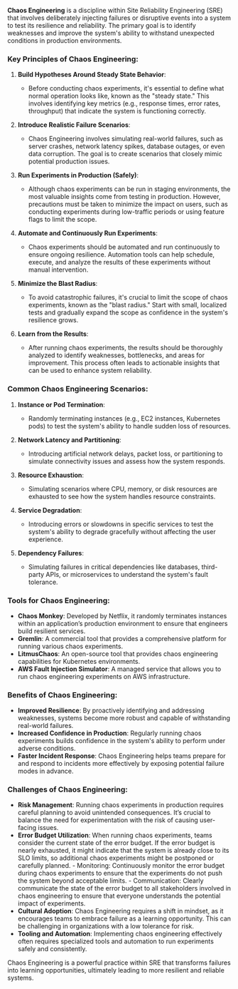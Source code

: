 **Chaos Engineering** is a discipline within Site Reliability Engineering (SRE) that involves deliberately injecting failures or disruptive events into a system to test its resilience and reliability. The primary goal is to identify weaknesses and improve the system's ability to withstand unexpected conditions in production environments.

### Key Principles of Chaos Engineering:

1. **Build Hypotheses Around Steady State Behavior**:
   - Before conducting chaos experiments, it's essential to define what normal operation looks like, known as the "steady state." This involves identifying key metrics (e.g., response times, error rates, throughput) that indicate the system is functioning correctly.

2. **Introduce Realistic Failure Scenarios**:
   - Chaos Engineering involves simulating real-world failures, such as server crashes, network latency spikes, database outages, or even data corruption. The goal is to create scenarios that closely mimic potential production issues.

3. **Run Experiments in Production (Safely)**:
   - Although chaos experiments can be run in staging environments, the most valuable insights come from testing in production. However, precautions must be taken to minimize the impact on users, such as conducting experiments during low-traffic periods or using feature flags to limit the scope.

4. **Automate and Continuously Run Experiments**:
   - Chaos experiments should be automated and run continuously to ensure ongoing resilience. Automation tools can help schedule, execute, and analyze the results of these experiments without manual intervention.

5. **Minimize the Blast Radius**:
   - To avoid catastrophic failures, it's crucial to limit the scope of chaos experiments, known as the "blast radius." Start with small, localized tests and gradually expand the scope as confidence in the system's resilience grows.

6. **Learn from the Results**:
   - After running chaos experiments, the results should be thoroughly analyzed to identify weaknesses, bottlenecks, and areas for improvement. This process often leads to actionable insights that can be used to enhance system reliability.

### Common Chaos Engineering Scenarios:

1. **Instance or Pod Termination**:
   - Randomly terminating instances (e.g., EC2 instances, Kubernetes pods) to test the system's ability to handle sudden loss of resources.

2. **Network Latency and Partitioning**:
   - Introducing artificial network delays, packet loss, or partitioning to simulate connectivity issues and assess how the system responds.

3. **Resource Exhaustion**:
   - Simulating scenarios where CPU, memory, or disk resources are exhausted to see how the system handles resource constraints.

4. **Service Degradation**:
   - Introducing errors or slowdowns in specific services to test the system's ability to degrade gracefully without affecting the user experience.

5. **Dependency Failures**:
   - Simulating failures in critical dependencies like databases, third-party APIs, or microservices to understand the system's fault tolerance.

### Tools for Chaos Engineering:

- **Chaos Monkey**: Developed by Netflix, it randomly terminates instances within an application’s production environment to ensure that engineers build resilient services.
- **Gremlin**: A commercial tool that provides a comprehensive platform for running various chaos experiments.
- **LitmusChaos**: An open-source tool that provides chaos engineering capabilities for Kubernetes environments.
- **AWS Fault Injection Simulator**: A managed service that allows you to run chaos engineering experiments on AWS infrastructure.

### Benefits of Chaos Engineering:

- **Improved Resilience**: By proactively identifying and addressing weaknesses, systems become more robust and capable of withstanding real-world failures.
- **Increased Confidence in Production**: Regularly running chaos experiments builds confidence in the system's ability to perform under adverse conditions.
- **Faster Incident Response**: Chaos Engineering helps teams prepare for and respond to incidents more effectively by exposing potential failure modes in advance.

### Challenges of Chaos Engineering:

- **Risk Management**: Running chaos experiments in production requires careful planning to avoid unintended consequences. It’s crucial to balance the need for experimentation with the risk of causing user-facing issues.
- **Error Budget Utilization**: When running chaos experiments, teams consider the current state of the error budget. If the error budget is nearly exhausted, it might indicate that the system is already close to its SLO limits, so additional chaos experiments might be postponed or carefully planned.
      - Monitoring: Continuously monitor the error budget during chaos experiments to ensure that the experiments do not push the system beyond acceptable limits.
      - Communication: Clearly communicate the state of the error budget to all stakeholders involved in chaos engineering to ensure that everyone understands the potential impact of experiments.
- **Cultural Adoption**: Chaos Engineering requires a shift in mindset, as it encourages teams to embrace failure as a learning opportunity. This can be challenging in organizations with a low tolerance for risk.
- **Tooling and Automation**: Implementing chaos engineering effectively often requires specialized tools and automation to run experiments safely and consistently.

Chaos Engineering is a powerful practice within SRE that transforms failures into learning opportunities, ultimately leading to more resilient and reliable systems.